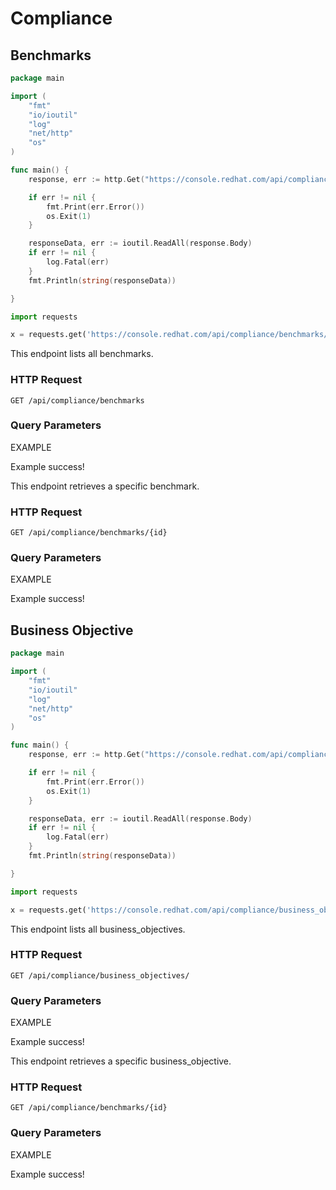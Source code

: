 # Compliance

## Benchmarks

```go
package main

import (
    "fmt"
    "io/ioutil"
    "log"
    "net/http"
    "os"
)

func main() {
    response, err := http.Get("https://console.redhat.com/api/compliance/benchmarks/")

    if err != nil {
        fmt.Print(err.Error())
        os.Exit(1)
    }

    responseData, err := ioutil.ReadAll(response.Body)
    if err != nil {
        log.Fatal(err)
    }
    fmt.Println(string(responseData))

}
```

```python
import requests

x = requests.get('https://console.redhat.com/api/compliance/benchmarks/')
```

This endpoint lists all benchmarks.

### HTTP Request

`GET /api/compliance/benchmarks`

### Query Parameters

EXAMPLE

<aside class="success">
Example success!
</aside>

This endpoint retrieves a specific benchmark.

### HTTP Request

`GET /api/compliance/benchmarks/{id}`

### Query Parameters

EXAMPLE

<aside class="success">
Example success!
</aside>

## Business Objective

```go
package main

import (
    "fmt"
    "io/ioutil"
    "log"
    "net/http"
    "os"
)

func main() {
    response, err := http.Get("https://console.redhat.com/api/compliance/business_objectives/")

    if err != nil {
        fmt.Print(err.Error())
        os.Exit(1)
    }

    responseData, err := ioutil.ReadAll(response.Body)
    if err != nil {
        log.Fatal(err)
    }
    fmt.Println(string(responseData))

}
```

```python
import requests

x = requests.get('https://console.redhat.com/api/compliance/business_objectives/:id')
```

This endpoint lists all business_objectives.

### HTTP Request

`GET /api/compliance/business_objectives/`

### Query Parameters

EXAMPLE

<aside class="success">
Example success!
</aside>

This endpoint retrieves a specific business_objective.

### HTTP Request

`GET /api/compliance/benchmarks/{id}`

### Query Parameters

EXAMPLE

<aside class="success">
Example success!
</aside>